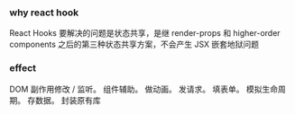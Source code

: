 ### why react hook

React Hooks 要解决的问题是状态共享，是继 render-props 和 higher-order components 之后的第三种状态共享方案，不会产生 JSX 嵌套地狱问题


### effect
DOM 副作用修改 / 监听。
组件辅助。
做动画。
发请求。
填表单。
模拟生命周期。
存数据。
封装原有库